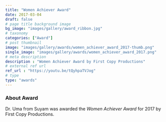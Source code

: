 ```yaml
---
title: "Women Achiever Award"
date: 2017-03-04
draft: false
# page title background image
bg_image: "images/gallery/award_ribbon.jpg"
# taxonomy
categories: ["Award"]
# post thumbnail
image: "images/gallery/awards/women_achiever_award_2017-thumb.png"
single_image: "images/gallery/awards/women_achiever_award_2017.png"
# meta description
description : "Women Achiever Award by First Copy Productions"
# external ref url
ref_url : "https://youtu.be/tQyhpaTVJog"
# type
type: "awards"
---
```


### About Award

Dr. Uma from Suyam was awarded the *Women Achiever Award* for 2017 by First Copy Productions.

